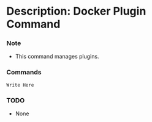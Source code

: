 # Description: Docker Plugin Command

### Note
* This command manages plugins.

### Commands
```
Write Here
```

### TODO
* None
